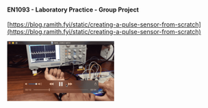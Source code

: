 #### EN1093 - Laboratory Practice - Group Project 

[https://blog.ramith.fyi/static/creating-a-pulse-sensor-from-scratch](https://blog.ramith.fyi/static/creating-a-pulse-sensor-from-scratch)

<img src="summary.gif" width="250"/>

